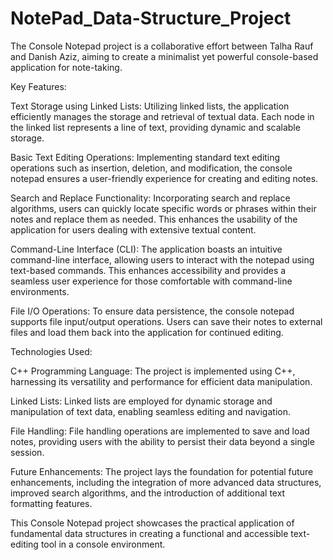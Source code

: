 # NotePad_Data-Structure_Project
The Console Notepad project is a collaborative effort between Talha Rauf and Danish Aziz, aiming to create a minimalist yet powerful console-based application for note-taking.


Key Features:

Text Storage using Linked Lists:
Utilizing linked lists, the application efficiently manages the storage and retrieval of textual data. Each node in the linked list represents a line of text, providing dynamic and scalable storage.

Basic Text Editing Operations:
Implementing standard text editing operations such as insertion, deletion, and modification, the console notepad ensures a user-friendly experience for creating and editing notes.

Search and Replace Functionality:
Incorporating search and replace algorithms, users can quickly locate specific words or phrases within their notes and replace them as needed. This enhances the usability of the application for users dealing with extensive textual content.

Command-Line Interface (CLI):
The application boasts an intuitive command-line interface, allowing users to interact with the notepad using text-based commands. This enhances accessibility and provides a seamless user experience for those comfortable with command-line environments.

File I/O Operations:
To ensure data persistence, the console notepad supports file input/output operations. Users can save their notes to external files and load them back into the application for continued editing.

Technologies Used:

C++ Programming Language:
The project is implemented using C++, harnessing its versatility and performance for efficient data manipulation.

Linked Lists:
Linked lists are employed for dynamic storage and manipulation of text data, enabling seamless editing and navigation.

File Handling:
File handling operations are implemented to save and load notes, providing users with the ability to persist their data beyond a single session.

Future Enhancements:
The project lays the foundation for potential future enhancements, including the integration of more advanced data structures, improved search algorithms, and the introduction of additional text formatting features.

This Console Notepad project showcases the practical application of fundamental data structures in creating a functional and accessible text-editing tool in a console environment.
